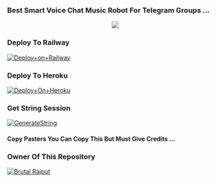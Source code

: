 ### Best Smart Voice Chat Music Robot For Telegram Groups ...


<p align="center"><a href="https://t.me/b_4_brutu_rajput"><img src="https://telegra.ph/file/fcddea5c7025c9c8bdc78.jpg"></a></p>




### Deploy To Railway

[![Deploy+on+Railway](https://railway.app/button.svg)](https://railway.app/new/template?template=https://github.com/MrAdityaXD/AdityaPlayer&envs=API_ID,API_HASH,BOT_TOKEN,STRING_SESSION)


### Deploy To Heroku

[![Deploy+On+Heroku](https://www.herokucdn.com/deploy/button.svg)](https://heroku.com/deploy?template=https://github.com/AdityaCheats/AdityaPlayer)



### Get String Session

[![GenerateString](https://img.shields.io/badge/repl.it-generateString-yellowgreen)](https://replit.com/@AdityaHalder/StringSession)



#### Copy Pasters You Can Copy This But Must Give Credits ...

### Owner Of This Repository
[![Brutal Rajput](https://telegra.ph/file/96be714afc428d0095c57.jpg)](https://t.me/B_4_BRUTU_RAJPUT)
